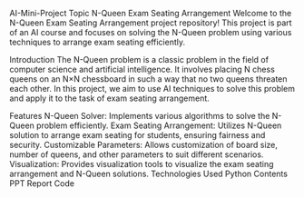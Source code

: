 AI-Mini-Project
Topic N-Queen Exam Seating Arrangement
Welcome to the N-Queen Exam Seating Arrangement project repository! This project is part of an AI course and focuses on solving the N-Queen problem using various techniques to arrange exam seating efficiently.

Introduction
The N-Queen problem is a classic problem in the field of computer science and artificial intelligence. It involves placing N chess queens on an N×N chessboard in such a way that no two queens threaten each other. In this project, we aim to use AI techniques to solve this problem and apply it to the task of exam seating arrangement.

Features
N-Queen Solver: Implements various algorithms to solve the N-Queen problem efficiently.
Exam Seating Arrangement: Utilizes N-Queen solution to arrange exam seating for students, ensuring fairness and security.
Customizable Parameters: Allows customization of board size, number of queens, and other parameters to suit different scenarios.
Visualization: Provides visualization tools to visualize the exam seating arrangement and N-Queen solutions.
Technologies Used
Python
Contents
PPT
Report
Code

